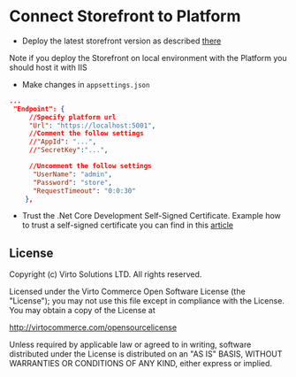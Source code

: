 # Connect Storefront to Platform

* Deploy the latest storefront version as described [there](https://virtocommerce.com/docs/vc2devguide/deployment/storefront-deployment)

Note if you deploy the Storefront on local environment with the Platform you should host it with IIS

* Make changes  in  `appsettings.json`

```json
...
 "Endpoint": {
     //Specify platform url
     "Url": "https://localhost:5001",
     //Comment the follow settings
     //"AppId": "...",
     //"SecretKey":"...",

     //Uncomment the follow settings
      "UserName": "admin",
      "Password": "store",
      "RequestTimeout": "0:0:30"
    },
```

* Trust the .Net Core Development Self-Signed Certificate. Example how to trust a self-signed certificate you can find in this [article](https://blogs.msdn.microsoft.com/robert_mcmurray/2013/11/15/how-to-trust-the-iis-express-self-signed-certificate/)

## License

Copyright (c) Virto Solutions LTD.  All rights reserved.

Licensed under the Virto Commerce Open Software License (the "License"); you
may not use this file except in compliance with the License. You may
obtain a copy of the License at

http://virtocommerce.com/opensourcelicense

Unless required by applicable law or agreed to in writing, software
distributed under the License is distributed on an "AS IS" BASIS,
WITHOUT WARRANTIES OR CONDITIONS OF ANY KIND, either express or
implied.
